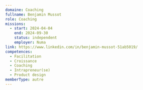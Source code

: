 ```yaml
---
domaine: Coaching
fullname: Benjamin Mussot
role: Coaching
missions:
  - start: 2024-04-04
    end: 2024-09-30
    status: independent
    employer: Numa
link: https://www.linkedin.com/in/benjamin-mussot-51ab5019/
competences:
  - Facilitation
  - Croissance
  - Coaching
  - Intrapreneur(se)
  - Product design
memberType: autre
---
```

